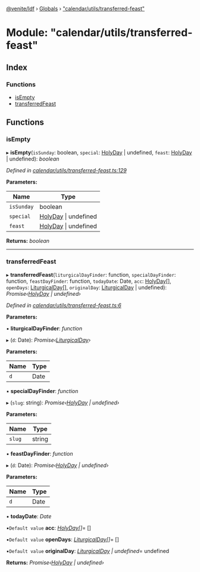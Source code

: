 [@venite/ldf](../README.md) › [Globals](../globals.md) › ["calendar/utils/transferred-feast"](_calendar_utils_transferred_feast_.md)

# Module: "calendar/utils/transferred-feast"

## Index

### Functions

* [isEmpty](_calendar_utils_transferred_feast_.md#isempty)
* [transferredFeast](_calendar_utils_transferred_feast_.md#transferredfeast)

## Functions

###  isEmpty

▸ **isEmpty**(`isSunday`: boolean, `special`: [HolyDay](../classes/_calendar_holy_day_.holyday.md) | undefined, `feast`: [HolyDay](../classes/_calendar_holy_day_.holyday.md) | undefined): *boolean*

*Defined in [calendar/utils/transferred-feast.ts:129](https://github.com/gbj/venite/blob/b663c3c/ldf/src/calendar/utils/transferred-feast.ts#L129)*

**Parameters:**

Name | Type |
------ | ------ |
`isSunday` | boolean |
`special` | [HolyDay](../classes/_calendar_holy_day_.holyday.md) &#124; undefined |
`feast` | [HolyDay](../classes/_calendar_holy_day_.holyday.md) &#124; undefined |

**Returns:** *boolean*

___

###  transferredFeast

▸ **transferredFeast**(`liturgicalDayFinder`: function, `specialDayFinder`: function, `feastDayFinder`: function, `todayDate`: Date, `acc`: [HolyDay](../classes/_calendar_holy_day_.holyday.md)[], `openDays`: [LiturgicalDay](../classes/_calendar_liturgical_day_.liturgicalday.md)[], `originalDay`: [LiturgicalDay](../classes/_calendar_liturgical_day_.liturgicalday.md) | undefined): *Promise‹[HolyDay](../classes/_calendar_holy_day_.holyday.md) | undefined›*

*Defined in [calendar/utils/transferred-feast.ts:6](https://github.com/gbj/venite/blob/b663c3c/ldf/src/calendar/utils/transferred-feast.ts#L6)*

**Parameters:**

▪ **liturgicalDayFinder**: *function*

▸ (`d`: Date): *Promise‹[LiturgicalDay](../classes/_calendar_liturgical_day_.liturgicalday.md)›*

**Parameters:**

Name | Type |
------ | ------ |
`d` | Date |

▪ **specialDayFinder**: *function*

▸ (`slug`: string): *Promise‹[HolyDay](../classes/_calendar_holy_day_.holyday.md) | undefined›*

**Parameters:**

Name | Type |
------ | ------ |
`slug` | string |

▪ **feastDayFinder**: *function*

▸ (`d`: Date): *Promise‹[HolyDay](../classes/_calendar_holy_day_.holyday.md) | undefined›*

**Parameters:**

Name | Type |
------ | ------ |
`d` | Date |

▪ **todayDate**: *Date*

▪`Default value`  **acc**: *[HolyDay](../classes/_calendar_holy_day_.holyday.md)[]*= []

▪`Default value`  **openDays**: *[LiturgicalDay](../classes/_calendar_liturgical_day_.liturgicalday.md)[]*= []

▪`Default value`  **originalDay**: *[LiturgicalDay](../classes/_calendar_liturgical_day_.liturgicalday.md) | undefined*= undefined

**Returns:** *Promise‹[HolyDay](../classes/_calendar_holy_day_.holyday.md) | undefined›*
